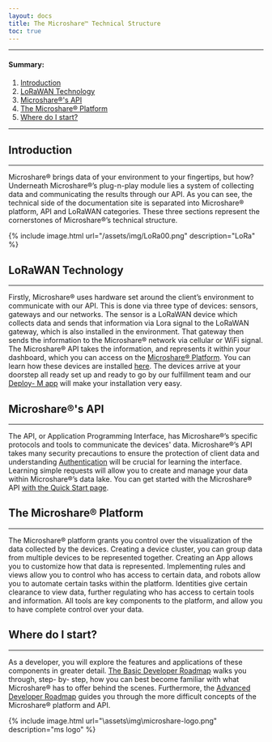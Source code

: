 ```yaml
---
layout: docs
title: The Microshare™ Technical Structure
toc: true
---
```


---------------------------------------
#### Summary:
1. [Introduction](./#introduction)
2. [LoRaWAN Technology](./#lorawan-technology)
3. [Microshare®'s API](./#microshares-api)
4. [The Microshare® Platform](./#the-microshare-platform)
5. [Where do I start?](./#where-do-i-start)


---------------------------------------
## Introduction
---------------------------------------

Microshare® brings data of your environment to your fingertips, but how? Underneath Microshare®’s plug-n-play module lies a system of collecting data and communicating the results through our API. As you can see, the technical side of the documentation site is separated into Microshare® platform, API and LoRaWAN categories. These three sections represent the cornerstones of Microshare®’s technical structure. 


{% include image.html url="/assets/img/LoRa00.png" description="LoRa" %}

## LoRaWAN Technology
---------------------------------------

Firstly, Microshare® uses hardware set around the client’s environment to communicate with our API. This is done via three type of devices: sensors, gateways and our networks. The sensor is a LoRaWAN device which collects data and sends that information via Lora signal to the LoRaWAN gateway, which is also installed in the environment. That gateway then sends the information to the Microshare® network via cellular or WiFi signal. The Microshare® API takes the information, and represents it within your dashboard, which you can access on the [Microshare® Platform](https://app.microshare.io/). You can learn how these devices are installed [here](/docs/2/installer/quick-start/overview/). The devices arrive at your doorstep all ready set up and ready to go by our fulfillment team and our [Deploy- M app](/docs/2/installer/deploy-m/download-the-app/) will make your installation very easy. 

## Microshare®'s API
---------------------------------------

The API, or Application Programming Interface, has Microshare®’s specific protocols and tools to communicate the devices' data. Microshare®’s API takes many security precautions to ensure the protection of client data and understanding [Authentication](/docs/2/technical/api/authentication/) will be crucial for learning the interface. Learning simple requests will allow you to create and manage your data within Microshare®’s data lake. You can get started with the Microshare® API [with the Quick Start page](/docs/2/technical/api/quick-start/).

## The Microshare® Platform
---------------------------------------

The Microshare® platform grants you control over the visualization of the data collected by the devices. Creating a device cluster, you can group data from multiple devices to be represented together. Creating an App allows you to customize how that data is represented. Implementing rules and views allow you to control who has access to certain data, and robots allow you to automate certain tasks within the platform. Identities give certain clearance to view data, further regulating who has access to certain tools and information. All tools are key components to the platform, and allow you to have complete control over your data. 
    
## Where do I start? 
---------------------------------------

As a developer, you will explore the features and applications of these components in greater detail. [The Basic Developer Roadmap](/docs/2/technical/quick-start/basic-dev-roadmap/) walks you through, step- by- step, how you can best become familiar with what Microshare® has to offer behind the scenes. Furthermore, the [Advanced Developer Roadmap](/docs/2/technical/quick-start/advanced-dev-roadmap/) guides you through the more difficult concepts of the Microshare® platform and API. 

{% include image.html url="\assets\img\microshare-logo.png"  description="ms logo" %}